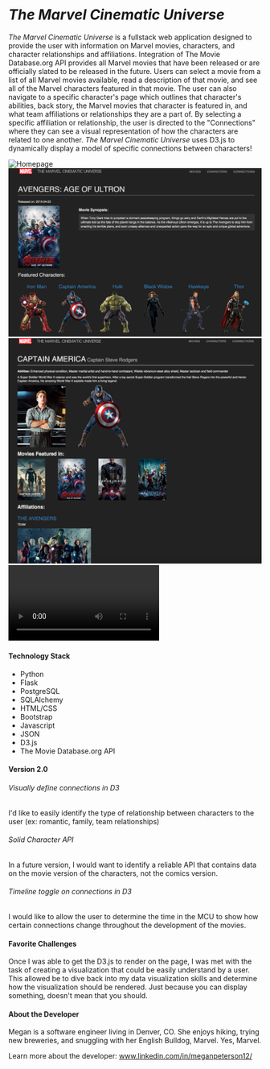*The Marvel Cinematic Universe*
===========

*The Marvel Cinematic Universe* is a fullstack web application designed to provide the user with information on Marvel movies, characters, and character relationships and affiliations. Integration of The Movie Database.org API provides all Marvel movies that have been released or are officially slated to be released in the future. Users can select a movie from a list of all Marvel movies available, read a description of that movie, and see all of the Marvel characters featured in that movie. The user can also navigate to a specific character's page which outlines that character's abilities, back story, the Marvel movies that character is featured in, and what team affiliations or relationships they are a part of. By selecting a specific affiliation or relationship, the user is directed to the "Connections" where they can see a visual representation of how the characters are related to one another. *The Marvel Cinematic Universe* uses D3.js to dynamically display a model of specific connections between characters! 

![Homepage](https://raw.githubusercontent.com/mlpeters12/project-mcu/master/static/readme/homepage.png)
![Movie Details](https://raw.githubusercontent.com/mlpeters12/project-mcu/master/static/readme/movie-details.png)
![Character Details](https://raw.githubusercontent.com/mlpeters12/project-mcu/master/static/readme/character-details.png)
![Connections](https://raw.githubusercontent.com/mlpeters12/project-mcu/master/static/readme/connections.mov)

#### Technology Stack
* Python
* Flask
* PostgreSQL
* SQLAlchemy
* HTML/CSS
* Bootstrap
* Javascript
* JSON
* D3.js
* The Movie Database.org API

#### Version 2.0

###### Visually define connections in D3
I'd like to easily identify the type of relationship between characters to the user (ex: romantic, family, team relationships)

###### Solid Character API
In a future version, I would want to identify a reliable API that contains data on the movie version of the characters, not the comics version.

###### Timeline toggle on connections in D3
I would like to allow the user to determine the time in the MCU to show how certain connections change throughout the development of the movies. 

#### Favorite Challenges
Once I was able to get the D3.js to render on the page, I was met with the task of creating a visualization that could be easily understand by a user. This allowed be to dive back into my data visualization skills and determine how the visualization should be rendered. Just because you can display something, doesn't mean that you should.

#### About the Developer
Megan is a software engineer living in Denver, CO. She enjoys hiking, trying new breweries, and snuggling with her English Bulldog, Marvel. Yes, Marvel.

Learn more about the developer: www.linkedin.com/in/meganpeterson12/
